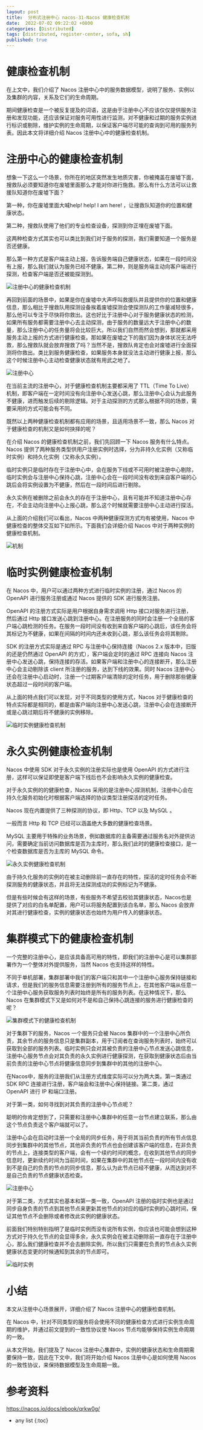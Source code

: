 ```yaml
---
layout: post
title:  分布式注册中心 nacos-31-Nacos 健康检查机制
date:  2022-07-02 09:22:02 +0800
categories: [Distributed]
tags: [distributed, register-center, sofa, sh]
published: true
---
```



# 健康检查机制

在上文中，我们介绍了 Nacos 注册中心中的服务数据模型，说明了服务、实例以及集群的内容，关系及它们的生命周期。

期间健康检查是一个被反复提及的词语，这是由于注册中心不应该仅仅提供服务注册和发现功能，还应该保证对服务可用性进行监测，对不健康和过期的服务实例进行标识或剔除，维护实例的生命周期，以保证客户端尽可能的查询到可用的服务列表。因此本文将详细介绍 Nacos 注册中心中的健康检查机制。

# 注册中心的健康检查机制

想象一下这么一个场景，你所在的地区突然发生地质灾害，你被掩盖在废墟下面，搜救队必须要知道你在废墟里面那么才能对你进行施救。那么有什么方法可以让救援队知道你在废墟下面？

第一种，你在废墟里面大喊help! help! I am here! ，让搜救队知道你的位置和健康状态。

第二种，搜救队使用了他们的专业检查设备，探测到你正埋在废墟下面。

这两种检查方式其实也可以类比到我们对于服务的探测，我们需要知道一个服务是否还健康。

那么第一种方式是客户端主动上报，告诉服务端自己健康状态，如果在一段时间没有上报，那么我们就认为服务已经不健康。第二种，则是服务端主动向客户端进行探测，检查客户端是否还被能探测到。

![注册中心的健康检查机制](https://cdn.nlark.com/yuque/0/2021/png/110282/1638270171464-56f02ca9-70ae-4a7e-bf84-b4bdb4f0dd9d.png#clientId=ueaeac162-44c2-4&from=paste&height=384&id=u7a2688d4&originHeight=384&originWidth=719&originalType=binary&ratio=1&rotation=0&showTitle=false&size=18638&status=done&style=none&taskId=u70a66886-cf07-45d3-81c4-7b0179ca297&title=&width=719)

再回到前面的场景中，如果是你在废墟中大声呼叫救援队并且提供你的位置和健康信息，那么相比于搜救队用探测设备挨着废墟探测会使探测队的工作量减轻很多，那么他可以专注于尽快将你救出。这也好比于注册中心对于服务健康状态的检测，如果所有服务都需要注册中心去主动探测，由于服务的数量远大于注册中心的数量，那么注册中心的任务量将会比较巨大。所以我们自然而然会想到，那就都采用服务主动上报的方式进行健康检查。那如果在废墟之下的我们因为身体状况无法呼救，那么搜救队就会放弃搜救了吗？当然不是，搜救队肯定也会对废墟进行全面探测将你救出。类比到服务健康检查，如果服务本身就没法主动进行健康上报，那么这个时候注册中心主动检查健康状态就有用武之地了。

![注册中心](https://cdn.nlark.com/yuque/0/2021/png/110282/1638270723227-97d26356-b5f8-4dcd-9169-d946e895490f.png#clientId=ub93ddd55-cd28-4&from=paste&height=387&id=u0a3df357&originHeight=387&originWidth=438&originalType=binary&ratio=1&rotation=0&showTitle=false&size=16417&status=done&style=none&taskId=u9d838155-892e-487a-bc22-f091458d7b9&title=&width=438)

在当前主流的注册中心，对于健康检查机制主要都采用了 TTL（Time To Live）机制，即客户端在一定时间没有向注册中心发送心跳，那么注册中心会认为此服务不健康，进而触发后续的剔除逻辑。对于主动探测的方式那么根据不同的场景，需要采用的方式可能会有不同。

既然以上两种健康检查机制都有应用的场景，且适用场景不一致，那么 Nacos 对于健康检查的机制又是如何抉择的呢？

在介绍 Nacos 的健康检查机制之前，我们先回顾一下 Nacos 服务有什么特点。Nacos 提供了两种服务类型供用户注册实例时选择，分为非持久化实例（又称临时实例）和持久化实例（又称永久实例）。

临时实例只是临时存在于注册中心中，会在服务下线或不可用时被注册中心剔除，临时实例会与注册中心保持心跳，注册中心会在一段时间没有收到来自客户端的心跳后会将实例设置为不健康，然后在一段时间后进行剔除。

永久实例在被删除之前会永久的存在于注册中心，且有可能并不知道注册中心存在，不会主动向注册中心上报心跳，那么这个时候就需要注册中心主动进行探活。

从上面的介绍我们可以看出，Nacos 中两种健康探测方式均有被使用，Nacos 中健康检查的整体交互如下如所示。下面我们会详细介绍 Nacos 中对于两种实例的健康检查机制。

![机制](https://cdn.nlark.com/yuque/0/2020/png/1465210/1598000047612-f1ea83bb-67c4-4c92-83ef-1e29f9f3370c.png#from=url&height=352&id=p6ETm&originHeight=368&originWidth=564&originalType=binary&ratio=1&rotation=0&showTitle=true&status=done&style=none&title=Nacos%E4%B8%A4%E7%A7%8D%E5%AE%9E%E4%BE%8B%E5%81%A5%E5%BA%B7%E6%A3%80%E6%9F%A5%E6%9C%BA%E5%88%B6&width=539)

# 临时实例健康检查机制

在 Nacos 中，用户可以通过两种方式进行临时实例的注册，通过 Nacos 的 OpenAPI 进行服务注册或通过 Nacos 提供的 SDK 进行服务注册。

OpenAPI 的注册方式实际是用户根据自身需求调用 Http 接口对服务进行注册，然后通过 Http 接口发送心跳到注册中心。在注册服务的同时会注册一个全局的客户端心跳检测的任务。在服务一段时间没有收到来自客户端的心跳后，该任务会将其标记为不健康，如果在间隔的时间内还未收到心跳，那么该任务会将其剔除。

SDK 的注册方式实际是通过 RPC 与注册中心保持连接（Nacos 2.x 版本中，旧版的还是仍然通过 OpenAPI 的方式），客户端会定时的通过 RPC 连接向 Nacos 注册中心发送心跳，保持连接的存活。如果客户端和注册中心的连接断开，那么注册中心会主动剔除该 client 所注册的服务，达到下线的效果。同时 Nacos 注册中心还会在注册中心启动时，注册一个过期客户端清除的定时任务，用于删除那些健康状态超过一段时间的客户端。

从上面的特点我们可以发现，对于不同类型的使用方式，Nacos 对于健康检查的特点实际都是相同的，都是由客户端向注册中心发送心跳，注册中心会在连接断开或是心跳过期后将不健康的实例移除。

![临时实例健康检查机制](https://cdn.nlark.com/yuque/0/2021/png/110282/1638273950553-3d7003f1-4704-49d7-8920-b16238c3447a.png#clientId=uc139c711-0875-4&from=paste&height=215&id=u6d9be578&originHeight=215&originWidth=709&originalType=binary&ratio=1&rotation=0&showTitle=false&size=18446&status=done&style=none&taskId=udde82e0f-76f3-4edc-8836-8bc5a5d08b2&title=&width=709)

# 永久实例健康检查机制

Nacos 中使用 SDK 对于永久实例的注册实际也是使用 OpenAPI 的方式进行注册，这样可以保证即使是客户端下线后也不会影响永久实例的健康检查。

对于永久实例的的健康检查，Nacos 采用的是注册中心探测机制，注册中心会在持久化服务初始化时根据客户端选择的协议类型注册探活的定时任务。

Nacos 现在内置提供了三种探测的协议，即 Http、TCP 以及 MySQL 。

一般而言 Http 和 TCP 已经可以涵盖绝大多数的健康检查场景。

MySQL 主要用于特殊的业务场景，例如数据库的主备需要通过服务名对外提供访问，需要确定当前访问数据库是否为主库时，那么我们此时的健康检查接口，是一个检查数据库是否为主库的 MySQL 命令。

![永久实例健康检查机制](https://cdn.nlark.com/yuque/0/2021/png/110282/1638273966070-17a3b2e7-124e-46ad-8221-1f904f0cac14.png#clientId=uc139c711-0875-4&from=paste&height=368&id=ub890028c&originHeight=368&originWidth=676&originalType=binary&ratio=1&rotation=0&showTitle=false&size=24794&status=done&style=none&taskId=u7cf9877c-2b43-498c-88a0-344e2d4100b&title=&width=676)

由于持久化服务的实例的在被主动删除前一直存在的特性，探活的定时任务会不断探测服务的健康状态，并且将无法探测成功的实例标记为不健康。

但是有些时候会有这样的场景，有些服务不希望去校验其健康状态，Nacos也是提供了对应的白名单配置，用户可以将服务配置到该白名单，那么 Nacos 会放弃对其进行健康检查，实例的健康状态也始终为用户传入的健康状态。

# 集群模式下的健康检查机制

一个完整的注册中心，是应该具备高可用的特性，即我们的注册中心是可以集群部署作为一个整体对外提供服务，当然 Nacos 也支持这样的特性。

不同于单机部署，集群部署中我们的客户端只和其中一个注册中心服务保持链接和请求，但是我们的服务信息需要注册到所有的服务节点上，在其他客户端从任意一个注册中心服务获取服务列表时始终是所有的服务列表。在这种情况下，那么 Nacos 在集群模式下又是如何对不是和自己保持心跳连接的服务进行健康检查的呢？

![集群模式下的健康检查机制](https://cdn.nlark.com/yuque/0/2021/png/110282/1638272281774-a3f3d7f4-6f28-409f-ace4-b6ee0661c03c.png#clientId=u074ac9c3-97e3-4&from=paste&height=577&id=u05e8e689&originHeight=577&originWidth=1022&originalType=binary&ratio=1&rotation=0&showTitle=false&size=36534&status=done&style=none&taskId=ucadad689-7c74-4236-9f31-d1b527d6a4a&title=&width=1022)

对于集群下的服务，Nacos 一个服务只会被 Nacos 集群中的一个注册中心所负责，其余节点的服务信息只是集群副本，用于订阅者在查询服务列表时，始终可以获取到全部的服务列表。临时实例只会对其被负责的注册中心节点发送心跳信息，注册中心服务节点会对其负责的永久实例进行健康探测，在获取到健康状态后由当前负责的注册中心节点将健康信息同步到集群中的其他的注册中心。

在Nacos中，服务的注册我们从注册方式维度实际可以分为两大类。第一类通过 SDK RPC 连接进行注册，客户端会和注册中心保持链接。第二类，通过 OpenAPI 进行 IP 和端口注册。

对于第一类，如何寻找到对其负责的注册中心节点呢？

聪明的你肯定想到了，只需要和注册中心集群中的任意一台节点建立联系，那么由这个节点负责这个客户端就可以了。

注册中心会在启动时注册一个全局的同步任务，用于将其当前负责的所有节点信息同步到集群中的其他节点，其他非负责的节点也会创建该客户端的信息，在非负责的节点上，连接类型的客户端，会有一个续约时间的概念，在收到其他节点的同步信息时，更新续约时间为当前时间，如果在集群中的其他节点在一段时间内没有收到不是自己的负责的节点的同步信息，那么认为此节点已经不健康，从而达到对不是自己负责的节点健康状态检查。

![注册中心](https://cdn.nlark.com/yuque/0/2021/png/110282/1638274280729-48552ed3-f4b8-4117-a1ef-c8cf1f803cbd.png#clientId=ucddaa51e-1355-4&from=paste&height=394&id=u4aff34af&originHeight=394&originWidth=806&originalType=binary&ratio=1&rotation=0&showTitle=false&size=35145&status=done&style=none&taskId=uba9f9e04-5b67-4625-99db-b68c511f500&title=&width=806)

对于第二类，方式其实也基本和第一类一致，OpenAPI 注册的临时实例也是通过同步自身负责的节点到其他节点来更新其他节点的对应的临时实例的心跳时间，保证其他节点不会删除或者修改此实例的健康状态。

前面我们特别特别指明了是临时实例而没有说所有实例，你应该也可能会想到这种方式对于持久化节点的会显得多余，永久实例会在被主动删除前一直存在于注册中心，那么我们健康检查并不会去删除实例，所以我们只需要在负责的节点永久实例健康状态变更的时候通知到其余的节点即可。

![临时实例](https://cdn.nlark.com/yuque/0/2021/png/110282/1638273908494-4fb0a890-d4dc-4db5-8976-c2fa96fddf04.png#clientId=u401c3b16-0bbf-4&from=paste&height=422&id=ub22fe09c&originHeight=422&originWidth=783&originalType=binary&ratio=1&rotation=0&showTitle=false&size=36230&status=done&style=none&taskId=u11ded4bb-bc3a-4bd2-b446-590fd678d8c&title=&width=783)


# 小结

本文从注册中心场景展开，详细介绍了 Nacos 注册中心的健康检查机制。

在 Nacos 中，针对不同类型的服务将会使用不同的健康检查方式进行实例生命周期的维护，并通过前文提到的一致性协议使 Nacos 节点均能够保持实例生命周期的一致。

从本文开始，我们提及了 Nacos 注册中心集群中，实例的健康状态和生命周期需要保持一致，因此在下文中，我们将开始介绍 Nacos 注册中心是如何使用 Nacos 的一致性协议，来保持数据模型及生命周期一致。


# 参考资料

https://nacos.io/docs/ebook/qrkw0g/

* any list
{:toc}